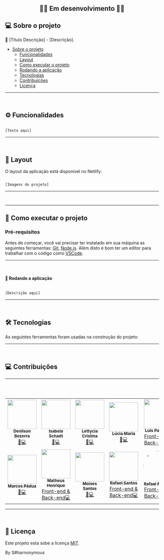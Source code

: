 <h1 align="center"S#harnonymous</h1>			
<br />


<h2 align="center">🚧🚀 Em desenvolvimento 🚀🚧</h2> 



## 💻 Sobre o projeto

💪 [Titulo Descrição] - [Descrição].

<!--ts-->

 * [Sobre o projeto](#-sobre-o-projeto)
   * [Funcionalidades](#%EF%B8%8F-funcionalidades)
   * [Layout](#-layout)
   * [Como executar o projeto](#-como-executar-o-projeto)
   * [Rodando a aplicação](#-rodando-a-aplicação)
   * [Tecnologias](#-tecnologias)
   * [Contribuições](#-contribuições)
   * [Licença](#-licença)
<!--te-->

---

<br />

## ⚙️ Funcionalidades

```

[Texto aqui]

```

---

<br />

## 🎨 Layout

O layout da aplicação está disponível no Netlify:

```

[Imagens do projeto]

```
---

<br />


---

## 🚀 Como executar o projeto

### Pré-requisitos

Antes de começar, você vai precisar ter instalado em sua máquina as seguintes ferramentas:
[Git](https://git-scm.com), [Node.js](https://nodejs.org/en/). 
Além disto é bom ter um editor para trabalhar com o código como [VSCode](https://code.visualstudio.com/).

---

<br />

#### 🧭 Rodando a aplicação

```

[Descrição aqui]

```
---

<br />

## 🛠 Tecnologias

As seguintes ferramentas foram usadas na construção do projeto:

---

<br />

## 💻 Contribuições
---

<table>
<tr>
<td align="center">
<a href="https://github.com/denilsonbezerra" class="circle">
    <img src="https://avatars.githubusercontent.com/u/97971798?v=4" class="circle" width="95"/> 
 <br />
  <sub><b>Denilson Bezerra</b></sub><br />🚀</a><a href="https://imalearningplace.com/" title="Imã Learning Place">💻</a></a>
</td>
 
 <td align="center">
  <a href="https://github.com/IsabelaSchadt">
    <img src="https://avatars.githubusercontent.com/u/116990892?v=4" width="95"/> 
 <br />
   <sub><b>Isabela Schadt</b></sub><br />🚀</a><a href="https://imalearningplace.com/" title="Imã Learning Place">💻</a></a>
 </td>

<td align="center">
  <a href="https://github.com/lettyciasilva">
    <img src="https://avatars.githubusercontent.com/u/104375979?v=4" width="95"/> 
<br />
  <sub><b>Lettycia Cristina</b></sub><br />🚀</a><a href="https://imalearningplace.com/" title="Imã Learning Place">💻</a></a>
</td>
 
<td align="center">
  <a href="https://github.com/LuciaSantos81">
    <img src="https://avatars.githubusercontent.com/u/113800812?v=4" width="95"/> 
<br />
   <sub><b>Lúcia Maria</b></sub><br />🚀</a><a href="https://imalearningplace.com/" title="Imã Learning Place">💻</a></a>
</td>

<td align="center">
  <a href="https://github.com/pachecocaldas">
    <img src="https://avatars.githubusercontent.com/u/41549626?v=4" width="95"/> 
 <br />
   <sub><b>Luis Pacheco</b></sub><br />Front-end & Back-end</a><a href="https://imalearningplace.com/" title="Imã Learning Place">💻</a></a>
</td>
</tr>
  
 <tr>
   <td align="center">
  <a href="https://github.com/maarcosrx">
 <img src="https://avatars.githubusercontent.com/u/53311469?v=4" width="95"/> 
 <br>
    <sub><b>Marcos Pádua</b></sub><br />🚀</a><a href="https://imalearningplace.com/" title="Imã Learning Place">💻</a></a>
 </td>
 <br />  
  
   <td align="center">
 <a href="https://github.com/MatheusHenrique95">
 <img src="https://avatars.githubusercontent.com/u/115824012?v=4" width="95"/> 
 <br>
   <sub><b>Matheus Henrique</b></sub><br />Front-end & Back-end</a><a href="https://imalearningplace.com/" title="Imã Learning Place">💻</a></a>
 </td>
 <br />

 <td align="center">
  <a href="https://github.com/denilsonbezerra">
    <img src="https://avatars.githubusercontent.com/u/72143562?v=4" width="95"/> 
 <br />
   <sub><b>Moises Santos</b></sub><br />🚀</a><a href="https://imalearningplace.com/" title="Imã Learning Place">💻</a></a>
 </td>
 
 <td align="center">
  <a href="https://github.com/RafaelSantos22">
    <img src="https://avatars.githubusercontent.com/u/98282656?v=4" width="95"/> 
<br />
  <sub><b>Rafael Santos</b></sub><br />Front-end & Back-end</a><a href="https://imalearningplace.com/" title="Imã Learning Place">💻</a></a>
</td>
 
<td align="center">
 <a href="https://github.com/RafaeltiMoreira">
    <img style="border-radius: 50%;" src="https://avatars.githubusercontent.com/u/52933778?v=4" width="100px;" alt=""/> 
 <br />
   <sub><b>Rafael Moreira</b></sub><br />Front-end & Back-end</a><a href="https://imalearningplace.com/" title="Imã Learning Place">💻</a></a>
</td>

</tr>
</table>
 
---

<br />

## 📝 Licença

Este projeto esta sobe a licença [MIT](https://github.com/RafaeltiMoreira/sharnonymous-bank-ima/blob/main/LICENSE).

By S#harnonymous
